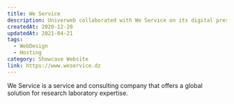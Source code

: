 ```yaml
---
title: We Service
description: Univerweb collaborated with We Service on its digital presence. We created the website and we provide hosting.
createdAt: 2020-12-20
updatedAt: 2021-04-21
tags:
  - WebDesign
  - Hosting
category: Showcase Website
link: https://www.weservice.dz
---
```


We Service is a service and consulting company that offers a global solution for research laboratory expertise.
